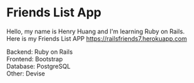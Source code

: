 # Friends List App

Hello, my name is Henry Huang and I'm learning Ruby on Rails. <br/>
Here is my Friends List APP https://railsfriends7.herokuapp.com <br/>

Backend: Ruby on Rails <br/>
Frontend: Bootstrap <br/>
Database: PostgreSQL <br/>
Other: Devise <br/>
